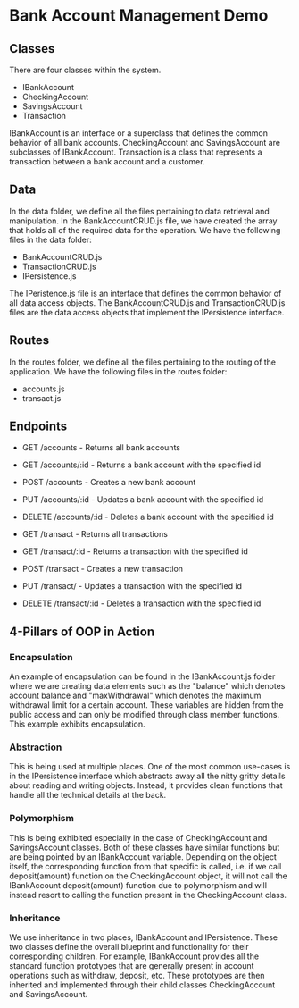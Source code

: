 # Bank Account Management Demo

## Classes
There are four classes within the system.

- IBankAccount
- CheckingAccount
- SavingsAccount
- Transaction

IBankAccount is an interface or a superclass that defines the common behavior of all bank accounts. CheckingAccount and SavingsAccount are subclasses of IBankAccount. Transaction is a class that represents a transaction between a bank account and a customer.

## Data
In the data folder, we define all the files pertaining to data retrieval and manipulation. In the BankAccountCRUD.js file, we have created the array that holds all of the required data for the operation. We have the following files in the data folder:

- BankAccountCRUD.js
- TransactionCRUD.js
- IPersistence.js

The IPeristence.js file is an interface that defines the common behavior of all data access objects. The BankAccountCRUD.js and TransactionCRUD.js files are the data access objects that implement the IPersistence interface.

## Routes
In the routes folder, we define all the files pertaining to the routing of the application. We have the following files in the routes folder:

- accounts.js
- transact.js

## Endpoints

- GET /accounts - Returns all bank accounts
- GET /accounts/:id - Returns a bank account with the specified id
- POST /accounts - Creates a new bank account
- PUT /accounts/:id - Updates a bank account with the specified id
- DELETE /accounts/:id - Deletes a bank account with the specified id


- GET /transact - Returns all transactions
- GET /transact/:id - Returns a transaction with the specified id
- POST /transact - Creates a new transaction
- PUT /transact/ - Updates a transaction with the specified id
- DELETE /transact/:id - Deletes a transaction with the specified id

## 4-Pillars of OOP in Action

### Encapsulation
An example of encapsulation can be found in the IBankAccount.js folder where we are creating data elements such as the "balance" which denotes account balance and "maxWithdrawal" which denotes the maximum withdrawal limit for a certain account. These variables are hidden from the public access and can only be modified through class member functions. This example exhibits encapsulation.

### Abstraction
This is being used at multiple places. One of the most common use-cases is in the IPersistence interface which abstracts away all the nitty gritty details about reading and writing objects. Instead, it provides clean functions that handle all the technical details at the back.

### Polymorphism
This is being exhibited especially in the case of CheckingAccount and SavingsAccount classes. Both of these classes have similar functions but are being pointed by an IBankAccount variable. Depending on the object itself, the corresponding function from that specific is called, i.e. if we call deposit(amount) function on the CheckingAccount object, it will not call the IBankAccount deposit(amount) function due to polymorphism and will instead resort to calling the function present in the CheckingAccount class.

### Inheritance
We use inheritance in two places, IBankAccount and IPersistence. These two classes define the overall blueprint and functionality for their corresponding children. For example, IBankAccount provides all the standard function prototypes that are generally present in account operations such as withdraw, deposit, etc. These prototypes are then inherited and implemented through their child classes CheckingAccount and SavingsAccount.






